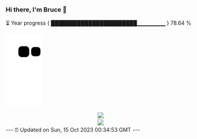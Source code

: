 ### Hi there, I'm Bruce 👋
⏳ Year progress { ███████████████████████▁▁▁▁▁▁▁ } 78.64 %

![](https://raw.githubusercontent.com/Swiftie13st/Swiftie13st/main/assets/github-contribution-grid-snake.svg)


<div align="center"> <img src="https://metrics.lecoq.io/Swiftie13st?template=classic&config.timezone=Asia%2FShanghai"> </div>

<div align="center"> <img src="https://github-readme-streak-stats.herokuapp.com/?user=Swiftie13st" /> </div>
---
⏰ Updated on Sun, 15 Oct 2023 00:34:53 GMT
---

